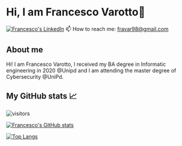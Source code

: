 # Hi, I am Francesco Varotto👋

[![Francesco's LinkedIn](https://img.shields.io/badge/LinkedIn-0077B5?style=for-the-badge&logo=linkedin&logoColor=white)](https://www.linkedin.com/in/francesco-varotto-371b171b2/)
📫 How to reach me: fravar98@gmail.com

## About me
Hi! I am Francesco Varotto, I received my BA degree in Informatic engineering in 2020 @Unipd and I am attending the master degree of Cybersecurity @UniPd. 
 
 

<!--
✅
Here are some ideas to get you started:

- 🔭 I’m currently working on ...
- 🌱 I’m currently learning ...
- 👯 I’m looking to collaborate on ...
- 🤔 I’m looking for help with ...
- 💬 Ask me about ...
- 📫 How to reach me: ...
- 😄 Pronouns: ...
- ⚡ Fun fact: ...
-->

## My GitHub stats 📈 
![visitors](https://shields-io-visitor-counter.herokuapp.com/badge?page=francevarotz98&label=Visitors&labelColor=000000&logo=GitHub&logoColor=FFFFFF&color=1D70B8&style=for-the-badge)

[![Francesco's GitHub stats](https://github-readme-stats.vercel.app/api?username=francevarotz98&count_private=true&show_icons=true&theme=gotham)](https://github.com/anuraghazra/github-readme-stats)

[![Top Langs](https://github-readme-stats.vercel.app/api/top-langs/?username=francevarotz98&theme=gotham)](https://github.com/anuraghazra/github-readme-stats)

